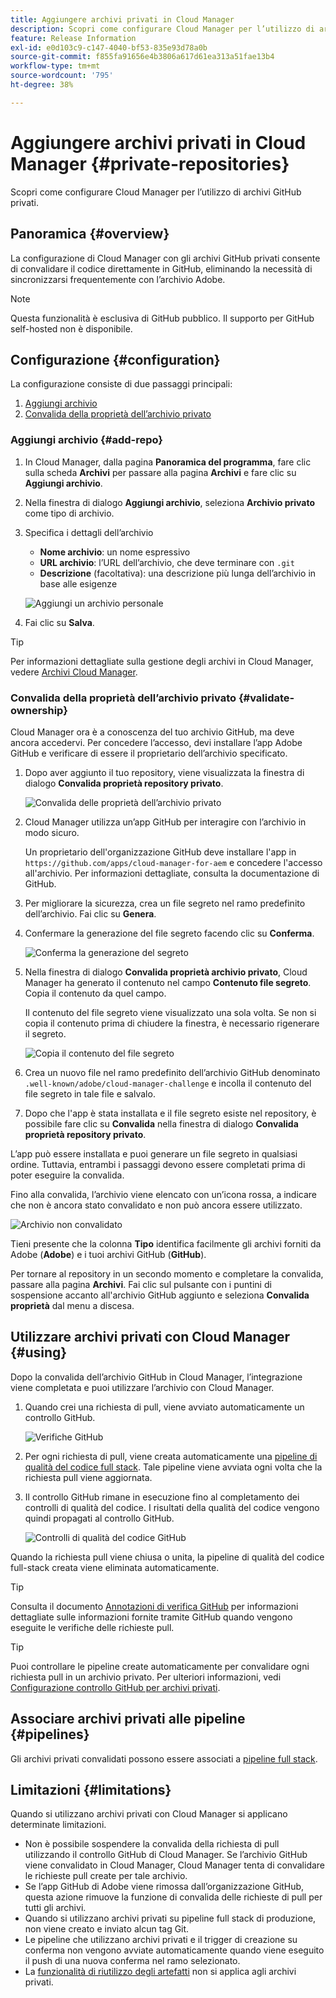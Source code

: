 ```yaml
---
title: Aggiungere archivi privati in Cloud Manager
description: Scopri come configurare Cloud Manager per l’utilizzo di archivi GitHub privati.
feature: Release Information
exl-id: e0d103c9-c147-4040-bf53-835e93d78a0b
source-git-commit: f855fa91656e4b3806a617d61ea313a51fae13b4
workflow-type: tm+mt
source-wordcount: '795'
ht-degree: 38%

---
```



# Aggiungere archivi privati in Cloud Manager {#private-repositories}

Scopri come configurare Cloud Manager per l’utilizzo di archivi GitHub privati.

## Panoramica {#overview}

La configurazione di Cloud Manager con gli archivi GitHub privati consente di convalidare il codice direttamente in GitHub, eliminando la necessità di sincronizzarsi frequentemente con l’archivio Adobe.

>[!NOTE]
>
>Questa funzionalità è esclusiva di GitHub pubblico. Il supporto per GitHub self-hosted non è disponibile.

## Configurazione {#configuration}

La configurazione consiste di due passaggi principali:

1. [Aggiungi archivio](#add-repo)
1. [Convalida della proprietà dell’archivio privato](#validate-ownership)

### Aggiungi archivio {#add-repo}

1. In Cloud Manager, dalla pagina **Panoramica del programma**, fare clic sulla scheda **Archivi** per passare alla pagina **Archivi** e fare clic su **Aggiungi archivio**.

1. Nella finestra di dialogo **Aggiungi archivio**, seleziona **Archivio privato** come tipo di archivio.

1. Specifica i dettagli dell’archivio

   * **Nome archivio**: un nome espressivo
   * **URL archivio**: l’URL dell’archivio, che deve terminare con `.git`
   * **Descrizione** (facoltativa): una descrizione più lunga dell’archivio in base alle esigenze

   ![Aggiungi un archivio personale](/help/assets/repositories/add-own-github.png)

1. Fai clic su **Salva**.

>[!TIP]
>
>Per informazioni dettagliate sulla gestione degli archivi in Cloud Manager, vedere [Archivi Cloud Manager](/help/managing-code/managing-repositories.md).

### Convalida della proprietà dell’archivio privato {#validate-ownership}

Cloud Manager ora è a conoscenza del tuo archivio GitHub, ma deve ancora accedervi. Per concedere l’accesso, devi installare l’app Adobe GitHub e verificare di essere il proprietario dell’archivio specificato.

1. Dopo aver aggiunto il tuo repository, viene visualizzata la finestra di dialogo **Convalida proprietà repository privato**.

   ![Convalida delle proprietà dell’archivio privato](/help/assets/repositories/private-repo-validate.png)

1. Cloud Manager utilizza un’app GitHub per interagire con l’archivio in modo sicuro.

   Un proprietario dell&#39;organizzazione GitHub deve installare l&#39;app in `https://github.com/apps/cloud-manager-for-aem` e concedere l&#39;accesso all&#39;archivio. Per informazioni dettagliate, consulta la documentazione di GitHub.

1. Per migliorare la sicurezza, crea un file segreto nel ramo predefinito dell’archivio. Fai clic su **Genera**.

1. Confermare la generazione del file segreto facendo clic su **Conferma**.

   ![Conferma la generazione del segreto](/help/assets/repositories/confirm-generation.png)

1. Nella finestra di dialogo **Convalida proprietà archivio privato**, Cloud Manager ha generato il contenuto nel campo **Contenuto file segreto**. Copia il contenuto da quel campo.

   Il contenuto del file segreto viene visualizzato una sola volta. Se non si copia il contenuto prima di chiudere la finestra, è necessario rigenerare il segreto.

   ![Copia il contenuto del file segreto](/help/assets/repositories/new-secret.png)

1. Crea un nuovo file nel ramo predefinito dell’archivio GitHub denominato `.well-known/adobe/cloud-manager-challenge` e incolla il contenuto del file segreto in tale file e salvalo.

1. Dopo che l&#39;app è stata installata e il file segreto esiste nel repository, è possibile fare clic su **Convalida** nella finestra di dialogo **Convalida proprietà repository privato**.

L’app può essere installata e puoi generare un file segreto in qualsiasi ordine. Tuttavia, entrambi i passaggi devono essere completati prima di poter eseguire la convalida.

Fino alla convalida, l’archivio viene elencato con un’icona rossa, a indicare che non è ancora stato convalidato e non può ancora essere utilizzato.

![Archivio non convalidato](/help/assets/repositories/unvalidated-repo.png)

Tieni presente che la colonna **Tipo** identifica facilmente gli archivi forniti da Adobe (**Adobe**) e i tuoi archivi GitHub (**GitHub**).

Per tornare al repository in un secondo momento e completare la convalida, passare alla pagina **Archivi**. Fai clic sul pulsante con i puntini di sospensione accanto all&#39;archivio GitHub aggiunto e seleziona **Convalida proprietà** dal menu a discesa.

## Utilizzare archivi privati con Cloud Manager {#using}

Dopo la convalida dell’archivio GitHub in Cloud Manager, l’integrazione viene completata e puoi utilizzare l’archivio con Cloud Manager.

1. Quando crei una richiesta di pull, viene avviato automaticamente un controllo GitHub.

   ![Verifiche GitHub](/help/assets/repositories/github-checks.png)

1. Per ogni richiesta di pull, viene creata automaticamente una [pipeline di qualità del codice full stack](/help/using/managing-pipelines.md). Tale pipeline viene avviata ogni volta che la richiesta pull viene aggiornata.

1. Il controllo GitHub rimane in esecuzione fino al completamento dei controlli di qualità del codice. I risultati della qualità del codice vengono quindi propagati al controllo GitHub.

   ![Controlli di qualità del codice GitHub](/help/assets/repositories/github-code-quality.png)

Quando la richiesta pull viene chiusa o unita, la pipeline di qualità del codice full-stack creata viene eliminata automaticamente.

>[!TIP]
>
>Consulta il documento [Annotazioni di verifica GitHub](github-annotations.md) per informazioni dettagliate sulle informazioni fornite tramite GitHub quando vengono eseguite le verifiche delle richieste pull.

>[!TIP]
>
>Puoi controllare le pipeline create automaticamente per convalidare ogni richiesta pull in un archivio privato. Per ulteriori informazioni, vedi [Configurazione controllo GitHub per archivi privati](github-check-config.md).

## Associare archivi privati alle pipeline {#pipelines}

Gli archivi privati convalidati possono essere associati a [pipeline full stack](/help/overview/ci-cd-pipelines.md).

## Limitazioni {#limitations}

Quando si utilizzano archivi privati con Cloud Manager si applicano determinate limitazioni.

* Non è possibile sospendere la convalida della richiesta di pull utilizzando il controllo GitHub di Cloud Manager. Se l’archivio GitHub viene convalidato in Cloud Manager, Cloud Manager tenta di convalidare le richieste pull create per tale archivio.
* Se l’app GitHub di Adobe viene rimossa dall’organizzazione GitHub, questa azione rimuove la funzione di convalida delle richieste di pull per tutti gli archivi.
* Quando si utilizzano archivi privati su pipeline full stack di produzione, non viene creato e inviato alcun tag Git.
* Le pipeline che utilizzano archivi privati e il trigger di creazione su conferma non vengono avviate automaticamente quando viene eseguito il push di una nuova conferma nel ramo selezionato.
* La [funzionalità di riutilizzo degli artefatti](/help/getting-started/project-setup.md#build-artifact-reuse) non si applica agli archivi privati.
